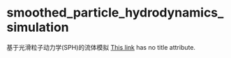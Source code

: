 # smoothed_particle_hydrodynamics_simulation
基于光滑粒子动力学(SPH)的流体模拟
[This link](http://example.net/) has no title attribute.
